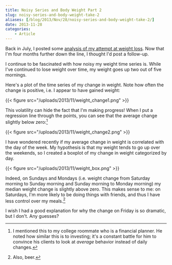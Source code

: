 ```yaml
---
title: Noisy Series and Body Weight Part 2
slug: noisy-series-and-body-weight-take-2
aliases: [/blog/2013/Nov/28/noisy-series-and-body-weight-take-2/]
date: 2013-11-28
categories:
    - Article
---
```


Back in July, I posted some [analysis of my attempt at weight loss](/blog/2013/Jul/26/noisy-series-and-body-weight/). Now that I'm four months further down the line, I thought I'd post a follow-up.

I continue to be fascinated with how noisy my weight time series is. While I've continued to lose weight over time, my weight goes up two out of five mornings.

Here's a plot of the time series of my change in weight. Note how often the change is positive, i.e. I appear to have gained weight:

{{< figure src="/uploads/2013/11/weight_change1.png" >}}

This volatility can hide the fact that I'm making progress! When I put a regression line through the points, you can see that the average change slightly below zero:[^investing]

{{< figure src="/uploads/2013/11/weight_change2.png" >}}

I have wondered recently if my average change in weight is correlated with the day of the week. My hypothesis is that my weight tends to go up over the weekends, so I created a boxplot of my change in weight categorized by day.

{{< figure src="/uploads/2013/11/weight_box.png" >}}

Indeed, on Sundays and Mondays (i.e. weight change from Saturday morning to Sunday morning and Sunday morning to Monday morning) my median weight change is slightly above zero. This makes sense to me: on Saturdays, I'm more likely to be doing things with friends, and thus I have less control over my meals.[^beer]

I wish I had a good explanation for why the change on Friday is so dramatic, but I don't. Any guesses?

 [^beer]: Also, beer.
 [^investing]: I mentioned this to my college roommate who is a financial planner. He noted how similar this is to investing; it's a constant battle for him to convince his clients to look at _average_ behavior instead of daily changes.
